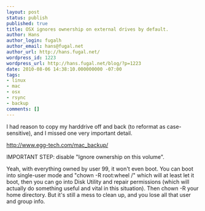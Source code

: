 ```yaml
---
layout: post
status: publish
published: true
title: OSX ignores ownership on external drives by default.
author: Hans
author_login: fugalh
author_email: hans@fugal.net
author_url: http://hans.fugal.net/
wordpress_id: 1223
wordpress_url: http://hans.fugal.net/blog/?p=1223
date: 2010-08-06 14:38:10.000000000 -07:00
tags:
- linux
- mac
- osx
- rsync
- backup
comments: []
---
```

I had reason to copy my harddrive off and back (to reformat as case-sensitive), and I missed one very important detail.

http://www.egg-tech.com/mac_backup/

IMPORTANT STEP: disable "Ignore ownership on this volume".

Yeah, with everything owned by user 99, it won't even boot. You can boot into single-user mode and "chown -R root:wheel /" which will at least let it boot, then you can go into Disk Utility and repair permissions (which will actually do something useful and vital in this situation). Then chown -R your home directory. But it's still a mess to clean up, and you lose all that user and group info. 
